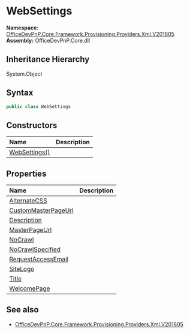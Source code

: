 # WebSettings
  

**Namespace:** [OfficeDevPnP.Core.Framework.Provisioning.Providers.Xml.V201605](OfficeDevPnP.Core.Framework.Provisioning.Providers.Xml.V201605.md)  
**Assembly:** OfficeDevPnP.Core.dll  
## Inheritance Hierarchy
System.Object  


## Syntax
```C#
public class WebSettings
```
## Constructors
|**Name**|**Description**|
|:-----|:-----|
| [WebSettings()](OfficeDevPnP.Core.Framework.Provisioning.Providers.Xml.V201605.WebSettings.ctor1.md) | 
## Properties
|**Name**|**Description**|
|:-----|:-----|
| [AlternateCSS](OfficeDevPnP.Core.Framework.Provisioning.Providers.Xml.V201605.WebSettings.AlternateCSS.md) | 
| [CustomMasterPageUrl](OfficeDevPnP.Core.Framework.Provisioning.Providers.Xml.V201605.WebSettings.CustomMasterPageUrl.md) | 
| [Description](OfficeDevPnP.Core.Framework.Provisioning.Providers.Xml.V201605.WebSettings.Description.md) | 
| [MasterPageUrl](OfficeDevPnP.Core.Framework.Provisioning.Providers.Xml.V201605.WebSettings.MasterPageUrl.md) | 
| [NoCrawl](OfficeDevPnP.Core.Framework.Provisioning.Providers.Xml.V201605.WebSettings.NoCrawl.md) | 
| [NoCrawlSpecified](OfficeDevPnP.Core.Framework.Provisioning.Providers.Xml.V201605.WebSettings.NoCrawlSpecified.md) | 
| [RequestAccessEmail](OfficeDevPnP.Core.Framework.Provisioning.Providers.Xml.V201605.WebSettings.RequestAccessEmail.md) | 
| [SiteLogo](OfficeDevPnP.Core.Framework.Provisioning.Providers.Xml.V201605.WebSettings.SiteLogo.md) | 
| [Title](OfficeDevPnP.Core.Framework.Provisioning.Providers.Xml.V201605.WebSettings.Title.md) | 
| [WelcomePage](OfficeDevPnP.Core.Framework.Provisioning.Providers.Xml.V201605.WebSettings.WelcomePage.md) | 
## See also
- [OfficeDevPnP.Core.Framework.Provisioning.Providers.Xml.V201605](OfficeDevPnP.Core.Framework.Provisioning.Providers.Xml.V201605.md)
